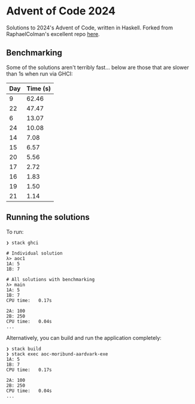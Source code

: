 # Advent of Code 2024

Solutions to 2024's Advent of Code, written in Haskell. Forked from RaphaelColman's excellent repo [here](https://github.com/RaphaelColman/AdventOfCodeTemplate).


## Benchmarking

Some of the solutions aren't terribly fast... below are those that are slower than 1s when run via GHCI:

| Day | Time (s) |
|-----|----------|
| 9   | 62.46 |
| 22  | 47.47 |
| 6   | 13.07 |
| 24  | 10.08 |
| 14  | 7.08  |
| 15  | 6.57  |
| 20  | 5.56  |
| 17  | 2.72  |
| 16  | 1.83  |
| 19  | 1.50  |
| 21  | 1.14  |


## Running the solutions

To run:
```
❯ stack ghci

# Individual solution
λ> aoc1
1A: 5
1B: 7

# All solutions with benchmarking
λ> main
1A: 5
1B: 7
CPU time:   0.17s

2A: 100
2B: 250
CPU time:   0.04s
...
```

Alternatively, you can build and run the application completely:
```
❯ stack build
❯ stack exec aoc-moribund-aardvark-exe
1A: 5
1B: 7
CPU time:   0.17s

2A: 100
2B: 250
CPU time:   0.04s
...
```
